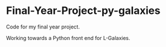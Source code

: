 # Final-Year-Project-py-galaxies
Code for my final year project.

Working towards a Python front end for L-Galaxies.

